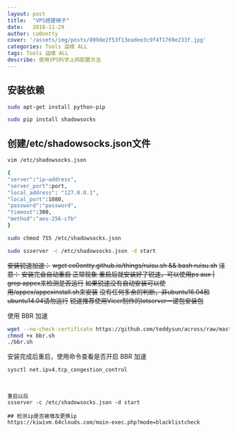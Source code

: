 ```yaml
---
layout: post
title:  "VPS搭建梯子"
date:   2018-11-29 
author: co0ontty
cover: '/assets/img/posts/899de2f53f13eadee3c9f4f1769e233f.jpg'
categories: Tools 运维 ALL
tags: Tools 运维 ALL
describe: 使用VPS科学上网配置方法
---
```

## 安装依赖
```bash
sudo apt-get install python-pip

sudo pip install shadowsocks

```
## 创建/etc/shadowsocks.json文件
```bash
vim /etc/shadowsocks.json

{
"server":"ip—address",
"server_port":port,
"local_address": "127.0.0.1",
"local_port":1080,
"password":"password",
"timeout":300,
"method":"aes-256-cfb"
}

sudo chmod 755 /etc/shadowsocks.json

sudo ssserver -c /etc/shadowsocks.json -d start
```
~~安装锐速加速：~~
~~wget co0ontty.github.io/things/ruisu.sh && bash ruisu.sh~~
~~注意：~~
~~安装完会自动重启 正常现象 重启后就安装好了锐速，可以使用ps aux | grep appex来检测是否运行~~
~~如果锐速没有自动安装可以使用/appex/appexinstall.sh来安装~~
~~没有任何多余的判断，非ubuntu16.04和ubuntu14.04请勿运行~~
~~锐速推荐使用Vicer制作的lotserver一键包安装包~~

使用 BBR 加速 
```bash
wget --no-check-certificate https://github.com/teddysun/across/raw/master/bbr.sh
chmod +x bbr.sh
./bbr.sh 
```
安装完成后重启，使用命令查看是否开启 BBR 加速
```bash
sysctl net.ipv4.tcp_congestion_control
```
```


重启以后
ssserver -c /etc/shadowsocks.json -d start

## 检测ip是否被墙及更换ip
https://kiwivm.64clouds.com/main-exec.php?mode=blacklistcheck